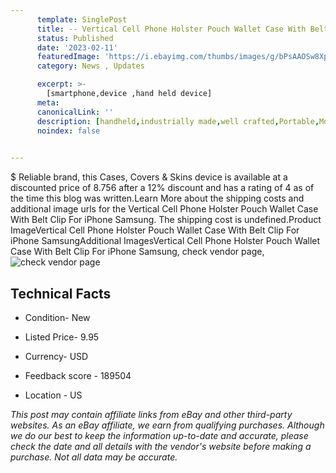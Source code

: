 ```yaml
---
      template: SinglePost
      title: -- Vertical Cell Phone Holster Pouch Wallet Case With Belt Clip For iPhone Samsung
      status: Published
      date: '2023-02-11'
      featuredImage: 'https://i.ebayimg.com/thumbs/images/g/bPsAAOSw8XpjgXyS/s-l225.jpg'
      category: News , Updates

      excerpt: >-
        [smartphone,device ,hand held device]
      meta:
      canonicalLink: ''
      description: [handheld,industrially made,well crafted,Portable,Mobile,Compact,Convenient,Lightweight,Maneuverable,Man-portable,Miniature,Carriable,Hand-held,Light,Holdable,Transportable,Mobile device,Pocket-sized,On-the-go,Wireless,Cordless,Compact size,Convenient size, smartphone,device ,hand held device]
      noindex: false

        
---
```

$
    Reliable brand, this Cases, Covers & Skins device is available at a discounted price of 8.756 after a 12% discount and has a rating of 4 as of the time this blog was written.Learn More about the shipping costs and additional image urls for the Vertical Cell Phone Holster Pouch Wallet Case With Belt Clip For iPhone Samsung. The shipping cost is undefined.Product ImageVertical Cell Phone Holster Pouch Wallet Case With Belt Clip For iPhone SamsungAdditional ImagesVertical Cell Phone Holster Pouch Wallet Case With Belt Clip For iPhone Samsung, check vendor page, ![check vendor page](https://origin-galleryplus.ebayimg.com/ws/web/275556299061_2_0_1/225x225.jpg,https://origin-galleryplus.ebayimg.com/ws/web/275556299061_3_0_1/225x225.jpg,https://origin-galleryplus.ebayimg.com/ws/web/275556299061_4_0_1/225x225.jpg,https://origin-galleryplus.ebayimg.com/ws/web/275556299061_5_0_1/225x225.jpg,https://origin-galleryplus.ebayimg.com/ws/web/275556299061_6_0_1/225x225.jpg,https://origin-galleryplus.ebayimg.com/ws/web/275556299061_7_0_1/225x225.jpg,https://origin-galleryplus.ebayimg.com/ws/web/275556299061_8_0_1/225x225.jpg,https://origin-galleryplus.ebayimg.com/ws/web/275556299061_9_0_1/225x225.jpg,https://origin-galleryplus.ebayimg.com/ws/web/275556299061_10_0_1/225x225.jpg,https://origin-galleryplus.ebayimg.com/ws/web/275556299061_11_0_1/225x225.jpg,https://origin-galleryplus.ebayimg.com/ws/web/275556299061_12_0_1/225x225.jpg,https://origin-galleryplus.ebayimg.com/ws/web/275556299061_13_0_1/225x225.jpg,https://origin-galleryplus.ebayimg.com/ws/web/275556299061_14_0_1/225x225.jpg,https://origin-galleryplus.ebayimg.com/ws/web/275556299061_15_0_1/225x225.jpg,https://origin-galleryplus.ebayimg.com/ws/web/275556299061_16_0_1/225x225.jpg)
    
    

 ## Technical Facts 



     
      

 - Condition- New 


      

 - Listed Price- 9.95 


      

 - Currency- USD 


      

 - Feedback score - 189504 


      

 - Location - US 


      
      

 *_This post may contain affiliate links from eBay and other third-party websites. As an eBay affiliate, we earn from qualifying purchases. Although we do our best to keep the information up-to-date and accurate, please check the date and all details with the vendor's website before making a purchase. Not all data may be accurate._*



    
    
    
    
    